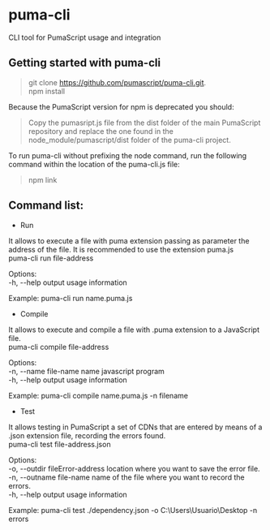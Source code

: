 # puma-cli
CLI tool for PumaScript usage and integration 



## Getting started with puma-cli 

> git clone https://github.com/pumascript/puma-cli.git.  
> npm install

Because the PumaScript version for npm is deprecated you should:

> Copy the pumasript.js file from the dist folder of the main PumaScript repository and replace the one found in the node_module/pumascript/dist folder of the puma-cli project.

To run puma-cli without prefixing the node command, run the following command within the location of the puma-cli.js file:  
> npm link


## Command list:

* Run

It allows to execute a file with puma extension passing as parameter the address of the file. It is recommended to use the extension puma.js  
puma-cli run file-address

Options:  
-h, --help output usage information

Example: puma-cli run name.puma.js

* Compile

It allows to execute and compile a file with .puma extension to a JavaScript file.  
puma-cli compile file-address

Options:  
-n, --name file-name name javascript program   
-h, --help  output usage information

Example: puma-cli compile name.puma.js -n filename

* Test 

It allows testing in PumaScript a set of CDNs that are entered by means of a .json extension file, recording the errors found.  
puma-cli test file-address.json

Options:  
-o, --outdir fileError-address   location where you want to save the error file.  
-n, --outname file-name   name of the file where you want to record the errors.  
-h, --help output usage information  

Example: puma-cli test ./dependency.json -o C:\Users\Usuario\Desktop -n errors



